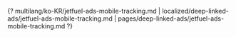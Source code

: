 {? multilang/ko-KR/jetfuel-ads-mobile-tracking.md | localized/deep-linked-ads/jetfuel-ads-mobile-tracking.md | pages/deep-linked-ads/jetfuel-ads-mobile-tracking.md ?}
